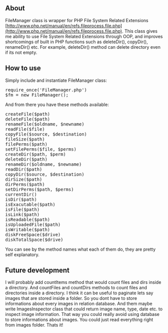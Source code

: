 ## About

FileManager class is wrapper for PHP File System Related Extensions [http://www.php.net/manual/en/refs.fileprocess.file.php](http://www.php.net/manual/en/refs.fileprocess.file.php). This class gives me ability to use File System Related Extensions through OOP, and improves shortcomings of built in PHP functions such as deleteDir(), copyDir(), renameDir() etc. For example, deleteDir() method can delete directory even if its not empty.

## How to use

Simply include and instantiate FileManager class:

<pre>
require_once('FileManager.php')
$fm = new FileManager();
</pre>

And from there you have these methods available:

<pre>
createFile($path)
deleteFile($path)
renameFile($oldname, $newname)
readFile($file)
copyFile($source, $destination)
fileSize($path)
filePerms($path)
setFilePerms($file, $perms)
createDir($path, $perm)
deleteDir($path)
renameDir($oldname, $newname)
readDir($path)
copyDir($source, $destination)
dirSize($path)
dirPerms($path)
setDirPerms($path, $perms)
currentDir()
isDir($path)
isExacutable($path)
isFile($path)
isLink($path)
isReadable($path)
isUploadedFile($path)
isWritable($path)
diskFreeSpace($drive)
diskTotalSpace($drive)
</pre>

You can see by the method names what each of them do, they are pretty self explanatory.

## Future development

I will probably add countItems method that would count files and dirs inside a directory. And countFiles and countDirs methods to count files and directories inside a directory. I think it can be useful to paginate lets say images that are stored inside a folder. So you dont have to store informations about every images in relation database. And them maybe write ImagesInspector class that could return image name, type, date etc. to inspect image information. That way you could really avoid using database to store informations about images. You could just read everything right from images folder. Thats it!
